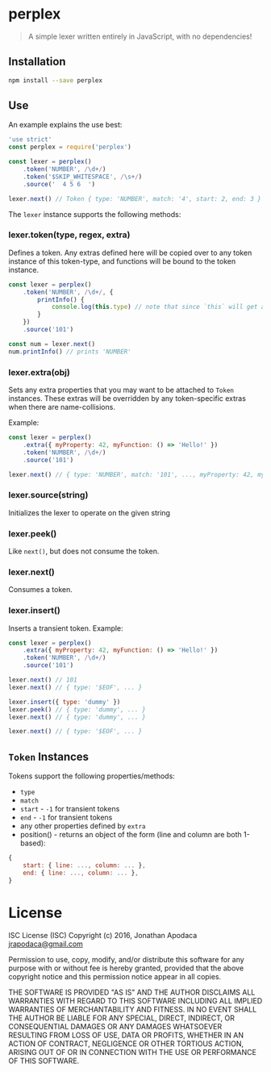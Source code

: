 perplex
=======

> A simple lexer written entirely in JavaScript, with no dependencies!

## Installation

```sh
npm install --save perplex
```

## Use

An example explains the use best:

```js
'use strict'
const perplex = require('perplex')

const lexer = perplex()
	.token('NUMBER', /\d+/)
	.token('$SKIP_WHITESPACE', /\s+/)
	.source('  4 5 6  ')

lexer.next() // Token { type: 'NUMBER', match: '4', start: 2, end: 3 }
```

The `lexer` instance supports the following methods:


### lexer.token(type, regex, extra)

Defines a token.  Any extras defined here will be copied over to any token instance of this token-type, and functions will be bound to the token instance.

```js
const lexer = perplex()
	.token('NUMBER', /\d+/, {
		printInfo() {
			console.log(this.type) // note that since `this` will get auto-bound to the token instance, `printInfo` cannot be a lambda
		}
	})
	.source('101')

const num = lexer.next()
num.printInfo() // prints 'NUMBER'
```

### lexer.extra(obj)

Sets any extra properties that you may want to be attached to `Token` instances.  These extras will be overridden by any token-specific extras when there are name-collisions.

Example:

```js
const lexer = perplex()
	.extra({ myProperty: 42, myFunction: () => 'Hello!' })
	.token('NUMBER', /\d+/)
	.source('101')

lexer.next() // { type: 'NUMBER', match: '101', ..., myProperty: 42, myFunction: ... }
```

### lexer.source(string)

Initializes the lexer to operate on the given string

### lexer.peek()

Like `next()`, but does not consume the token.

### lexer.next()

Consumes a token.

### lexer.insert()

Inserts a transient token.  Example:

```js
const lexer = perplex()
	.extra({ myProperty: 42, myFunction: () => 'Hello!' })
	.token('NUMBER', /\d+/)
	.source('101')

lexer.next() // 101
lexer.next() // { type: '$EOF', ... }

lexer.insert({ type: 'dummy' })
lexer.peek() // { type: 'dummy', ... }
lexer.next() // { type: 'dummy', ... }

lexer.next() // { type: '$EOF', ... }
```

## `Token` Instances

Tokens support the following properties/methods:

* `type`
* `match`
* `start` - `-1` for transient tokens
* `end` - `-1` for transient tokens
* any other properties defined by `extra`
* position() - returns an object of the form (line and column are both 1-based):
```js
{
	start: { line: ..., column: ... },
	end: { line: ..., column: ... },
}
```

# License

ISC License (ISC)
Copyright (c) 2016, Jonathan Apodaca <jrapodaca@gmail.com>

Permission to use, copy, modify, and/or distribute this software for any purpose with or without fee is hereby granted, provided that the above copyright notice and this permission notice appear in all copies.

THE SOFTWARE IS PROVIDED "AS IS" AND THE AUTHOR DISCLAIMS ALL WARRANTIES WITH REGARD TO THIS SOFTWARE INCLUDING ALL IMPLIED WARRANTIES OF MERCHANTABILITY AND FITNESS. IN NO EVENT SHALL THE AUTHOR BE LIABLE FOR ANY SPECIAL, DIRECT, INDIRECT, OR CONSEQUENTIAL DAMAGES OR ANY DAMAGES WHATSOEVER RESULTING FROM LOSS OF USE, DATA OR PROFITS, WHETHER IN AN ACTION OF CONTRACT, NEGLIGENCE OR OTHER TORTIOUS ACTION, ARISING OUT OF OR IN CONNECTION WITH THE USE OR PERFORMANCE OF THIS SOFTWARE.
